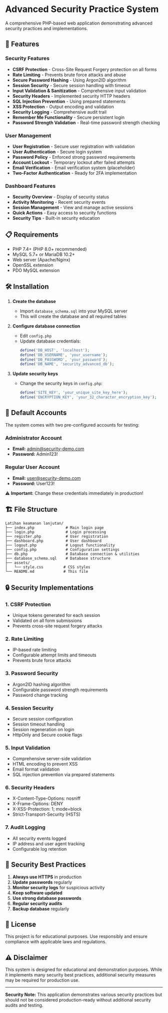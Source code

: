 # Advanced Security Practice System

A comprehensive PHP-based web application demonstrating advanced security practices and implementations.

## 🚀 Features

### Security Features
- **CSRF Protection** - Cross-Site Request Forgery protection on all forms
- **Rate Limiting** - Prevents brute force attacks and abuse
- **Secure Password Hashing** - Using Argon2ID algorithm
- **Session Security** - Secure session handling with timeout
- **Input Validation & Sanitization** - Comprehensive input validation
- **Security Headers** - Implemented security HTTP headers
- **SQL Injection Prevention** - Using prepared statements
- **XSS Protection** - Output encoding and validation
- **Security Logging** - Comprehensive audit trail
- **Remember Me Functionality** - Secure persistent login
- **Password Strength Validation** - Real-time password strength checking

### User Management
- **User Registration** - Secure user registration with validation
- **User Authentication** - Secure login system
- **Password Policy** - Enforced strong password requirements
- **Account Lockout** - Temporary lockout after failed attempts
- **Email Verification** - Email verification system (placeholder)
- **Two-Factor Authentication** - Ready for 2FA implementation

### Dashboard Features
- **Security Overview** - Display of security status
- **Activity Monitoring** - Recent security events
- **Session Management** - View and manage active sessions
- **Quick Actions** - Easy access to security functions
- **Security Tips** - Built-in security education

## 📋 Requirements

- PHP 7.4+ (PHP 8.0+ recommended)
- MySQL 5.7+ or MariaDB 10.2+
- Web server (Apache/Nginx)
- OpenSSL extension
- PDO MySQL extension

## 🛠️ Installation

1. **Create the database**
   - Import `database_schema.sql` into your MySQL server
   - This will create the database and all required tables

2. **Configure database connection**
   - Edit `config.php`
   - Update database credentials:
     ```php
     define('DB_HOST', 'localhost');
     define('DB_USERNAME', 'your_username');
     define('DB_PASSWORD', 'your_password');
     define('DB_NAME', 'security_advanced_db');
     ```

3. **Update security keys**
   - Change the security keys in `config.php`:
     ```php
     define('SITE_KEY', 'your_unique_site_key_here');
     define('ENCRYPTION_KEY', 'your_32_character_encryption_key');
     ```

## 🔑 Default Accounts

The system comes with two pre-configured accounts for testing:

### Administrator Account
- **Email:** admin@security-demo.com
- **Password:** Admin123!

### Regular User Account
- **Email:** user@security-demo.com
- **Password:** User123!

⚠️ **Important:** Change these credentials immediately in production!

## 🏗️ File Structure

```
Latihan keamanan lanjutan/
├── index.php              # Main login page
├── login.php              # Login processing
├── register.php           # User registration
├── dashboard.php          # User dashboard
├── logout.php             # Logout functionality
├── config.php             # Configuration settings
├── db.php                 # Database connection & utilities
├── database_schema.sql    # Database structure
├── assets/
│   └── style.css         # CSS styles
└── README.md             # This file
```

## 🔒 Security Implementations

### 1. CSRF Protection
- Unique tokens generated for each session
- Validated on all form submissions
- Prevents cross-site request forgery attacks

### 2. Rate Limiting
- IP-based rate limiting
- Configurable attempt limits and timeouts
- Prevents brute force attacks

### 3. Password Security
- Argon2ID hashing algorithm
- Configurable password strength requirements
- Password change tracking

### 4. Session Security
- Secure session configuration
- Session timeout handling
- Session regeneration on login
- HttpOnly and Secure cookie flags

### 5. Input Validation
- Comprehensive server-side validation
- HTML encoding to prevent XSS
- Email format validation
- SQL injection prevention via prepared statements

### 6. Security Headers
- X-Content-Type-Options: nosniff
- X-Frame-Options: DENY
- X-XSS-Protection: 1; mode=block
- Strict-Transport-Security (HSTS)

### 7. Audit Logging
- All security events logged
- IP address and user agent tracking
- Configurable log retention

## 🚨 Security Best Practices

1. **Always use HTTPS** in production
2. **Update passwords** regularly
3. **Monitor security logs** for suspicious activity
4. **Keep software updated**
5. **Use strong database passwords**
6. **Regular security audits**
7. **Backup database** regularly

## 📄 License

This project is for educational purposes. Use responsibly and ensure compliance with applicable laws and regulations.

## ⚠️ Disclaimer

This system is designed for educational and demonstration purposes. While it implements many security best practices, additional security measures may be required for production use.

---

**Security Note:** This application demonstrates various security practices but should not be considered production-ready without additional security audits and testing.
